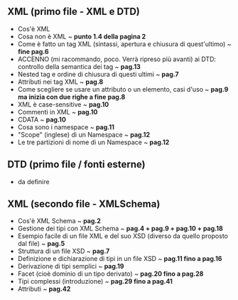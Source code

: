 ## XML (primo file - XML e DTD)
  - Cos'è XML
  - Cosa non è XML ~ **punto 1.4 della pagina 2**
  - Come è fatto un tag XML (sintassi, apertura e chiusura di quest'ultimo) ~ **fine pag.6**
  - ACCENNO (mi racommando, poco. Verrà ripreso più avanti) ai DTD: controllo della semantica dei tag ~ **pag.13**
  - Nested tag e ordine di chiusura di questi ultimi ~ **pag.7**
  - Attributi nei tag XML ~ **pag.8**
  - Come scegliere se usare un attributo o un elemento, casi d'uso ~ **pag.9 ma inizia con due righe a fine pag.8**
  - XML è case-sensitive ~ **pag.10**
  - Commenti in XML ~ **pag.10**
  - CDATA ~ **pag.10**
  - Cosa sono i namespace ~ **pag.11**
  - "Scope" (inglese) di un Namespace ~ **pag.12**
  - Le tre partizioni di nome di un Namespace ~ **pag.12**

## DTD (primo file / fonti esterne)
  - da definire

## XML (secondo file - XMLSchema)
  - Cos'è XML Schema ~ **pag.2**
  - Gestione dei tipi con XML Schema ~ **pag.4 + pag.9 + pag.10 + pag.18**
  - Esempio facile di un file XML e del suo XSD (diverso da quello proposto dal file) ~ **pag.5**
  - Struttura di un file XSD ~ **pag.7**
  - Definizione e dichiarazione di tipi in un file XSD ~ **pag.11 fino a pag.16**
  - Derivazione di tipi semplici ~ **pag.19**
  - Facet (cioè dominio di un tipo derivato) ~ **pag.20 fino a pag.28**
  - Tipi complessi (introduzione) ~ **pag.29 fino a pag.41**
  - Attributi ~ **pag.42**
